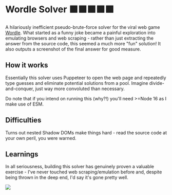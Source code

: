# Wordle Solver 🟩🟩🟩🟩🟩
A hilariously inefficient pseudo-brute-force solver for the viral web game [Wordle](https://www.powerlanguage.co.uk/wordle/).  What started as a funny joke became a painful exploration into emulating browsers and web scraping - rather than just extracting the answer from the source code, this seemed a much more "fun" solution!  It also outputs a screenshot of the final answer for good measure.

## How it works
Essentially this solver uses Puppeteer to open the web page and repeatedly type guesses and eliminate potential solutions from a pool.  Imagine divide-and-conquer, just way more convoluted than necessary.

Do note that if you intend on running this (why?!) you'll need >=Node 16 as I make use of ESM.

## Difficulties
Turns out nested Shadow DOMs make things hard - read the source code at your own peril, you were warned.

## Learnings
In all seriousness, building this solver has genuinely proven a valuable exercise - I've never touched web scraping/emulation before and, despite being thrown in the deep end, I'd say it's gone pretty well.

![](https://i.imgur.com/FzdpqtP.png)
